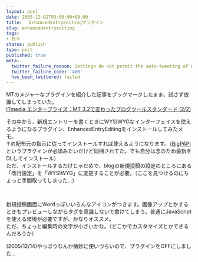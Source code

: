 ```yaml
---
layout: post
date: 2005-12-02T03:00:00+09:00
title: 　EnhancedEntryEditingプラグイン
slug: enhancedentryediting
tags:
- 日々
status: publish
type: post
published: true
meta:
  twitter_failure_reason: Settings do not permit the auto-tweeting of old posts
  twitter_failure_code: '400'
  has_been_twittered: failed
---
```

<p>MTのメジャーなプラグインを紹介した記事をブックマークしたまま、試さず放置してしまっていた。<br /><a target="_blank" href="http://www.itmedia.co.jp/enterprise/articles/0511/18/news018_2.html">ITmedia エンタープライズ：MT 3.2で変わったブログツールスタンダード (2/2)</a></p><p>その中から、新規エントリーを書くときにWYSIWYGなインターフェイスを使えるようになるプラグイン、EnhancedEntryEditingをインストールしてみたメモ。<br />&uarr;の配布元の指示に従ってインストールすれば使えるようになります。（<a target="_blank" href="http://www.staggernation.com/mtplugins/BigPAPI/">BigPAPI</a>というプラグインが必須みたいだけど同梱されてた。でも自分は念のため最新をDLしてインストール）<br />ただ、インストールするだけじゃだめで、blogの新規投稿の設定のところにある「改行設定」を「WYSIWYG」に変更することが必要。（ここを見つけるのにちょっと手間取ってしまった&hellip;）</p>

<!--more-->
<p>&nbsp;</p>    <p>新規投稿画面にWordっぽいいろんなアイコンがつきます。画像アップとかするときもプレビューしながらタグを意識しないで書けてしまう。普通にJavaScriptを使える環境が必要ですが、かなりオススメ。<br />ただ、ちょっと編集時の文字が小さいかな。（どこかでカスタマイズとかできるんだろうか）</p>
(2005/12/14)やっぱりなんか微妙に使いづらいので、プラグインをOFFにしました…
